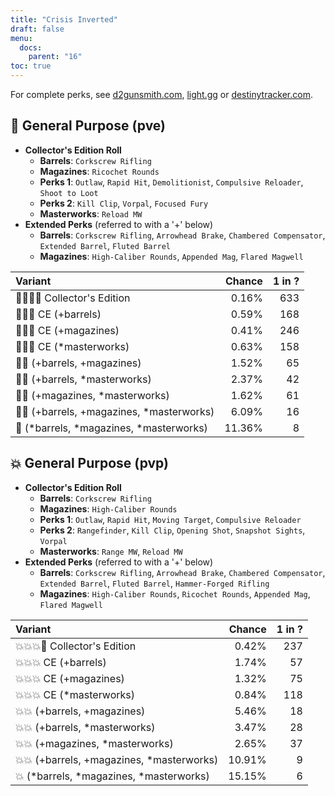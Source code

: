 ```yaml
---
title: "Crisis Inverted"
draft: false
menu:
  docs:
    parent: "16"
toc: true
---
```


For complete perks, see [d2gunsmith.com](https://d2gunsmith.com/w/2888266564), [light.gg](https://www.light.gg/db/items/2888266564) or [destinytracker.com](https://destinytracker.com/destiny-2/db/items/2888266564).



## 👾 General Purpose (pve)



* **Collector's Edition Roll**
  * **Barrels**: `Corkscrew Rifling`
  * **Magazines**: `Ricochet Rounds`
  * **Perks 1**: `Outlaw`, `Rapid Hit`, `Demolitionist`, `Compulsive Reloader`, `Shoot to Loot`
  * **Perks 2**: `Kill Clip`, `Vorpal`, `Focused Fury`
  * **Masterworks**: `Reload MW`
* **Extended Perks** (referred to with a '+' below)
  * **Barrels**: `Corkscrew Rifling`, `Arrowhead Brake`, `Chambered Compensator`, `Extended Barrel`, `Fluted Barrel`
  * **Magazines**: `High-Caliber Rounds`, `Appended Mag`, `Flared Magwell`

| Variant | Chance | 1 in ? |
|:-|-:|-:|
| 👾👾👾🌟 Collector's Edition | 0.16% | 633 |
| 👾👾👾 CE (+barrels) | 0.59% | 168 |
| 👾👾👾 CE (+magazines) | 0.41% | 246 |
| 👾👾👾 CE (*masterworks) | 0.63% | 158 |
| 👾👾 (+barrels, +magazines) | 1.52% | 65 |
| 👾👾 (+barrels, *masterworks) | 2.37% | 42 |
| 👾👾 (+magazines, *masterworks) | 1.62% | 61 |
| 👾👾 (+barrels, +magazines, *masterworks) | 6.09% | 16 |
| 👾 (*barrels, *magazines, *masterworks) | 11.36% | 8 |

## 💥 General Purpose (pvp)



* **Collector's Edition Roll**
  * **Barrels**: `Corkscrew Rifling`
  * **Magazines**: `High-Caliber Rounds`
  * **Perks 1**: `Outlaw`, `Rapid Hit`, `Moving Target`, `Compulsive Reloader`
  * **Perks 2**: `Rangefinder`, `Kill Clip`, `Opening Shot`, `Snapshot Sights`, `Vorpal`
  * **Masterworks**: `Range MW`, `Reload MW`
* **Extended Perks** (referred to with a '+' below)
  * **Barrels**: `Corkscrew Rifling`, `Arrowhead Brake`, `Chambered Compensator`, `Extended Barrel`, `Fluted Barrel`, `Hammer-Forged Rifling`
  * **Magazines**: `High-Caliber Rounds`, `Ricochet Rounds`, `Appended Mag`, `Flared Magwell`

| Variant | Chance | 1 in ? |
|:-|-:|-:|
| 💥💥💥🌟 Collector's Edition | 0.42% | 237 |
| 💥💥💥 CE (+barrels) | 1.74% | 57 |
| 💥💥💥 CE (+magazines) | 1.32% | 75 |
| 💥💥💥 CE (*masterworks) | 0.84% | 118 |
| 💥💥 (+barrels, +magazines) | 5.46% | 18 |
| 💥💥 (+barrels, *masterworks) | 3.47% | 28 |
| 💥💥 (+magazines, *masterworks) | 2.65% | 37 |
| 💥💥 (+barrels, +magazines, *masterworks) | 10.91% | 9 |
| 💥 (*barrels, *magazines, *masterworks) | 15.15% | 6 |
